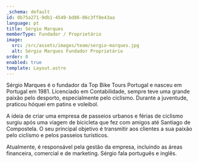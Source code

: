 ```yaml
---
_schema: default
id: 0b75a271-9db1-4549-bd86-06c3ff8e43aa
language: pt
title: Sérgio Marques
memberType: Fundador / Proprietário
image:
  src: /src/assets/images/team/sergio-marques.jpg
  alt: Sérgio Marques Fundador Proprietário
order: 0
enabled: true
template: Layout.astro
---
```


Sérgio Marques é o fundador da Top Bike Tours Portugal e nasceu em Portugal
em 1981. Licenciado em Contabilidade, sempre teve uma grande paixão pelo
desporto, especialmente pelo ciclismo. Durante a juventude, praticou hóquei em
patins e voleibol.

A ideia de criar uma empresa de passeios urbanos e férias de ciclismo surgiu
após uma viagem de bicicleta que fez com amigos até Santiago de Compostela. O
seu principal objetivo é transmitir aos clientes a sua paixão pelo ciclismo e
pelos passeios turísticos.

Atualmente, é responsável pela gestão da empresa, incluindo as áreas financeira,
comercial e de marketing. Sérgio fala português e inglês.
